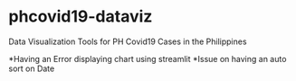 # phcovid19-dataviz
Data Visualization Tools for PH Covid19 Cases in the Philippines

*Having an Error displaying chart using streamlit
*Issue on having an auto sort on Date
